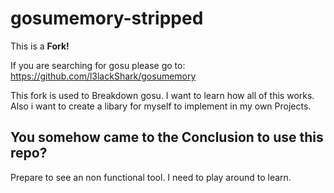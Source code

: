 # gosumemory-stripped

This is a **Fork!** 

If you are searching for gosu please go to: https://github.com/l3lackShark/gosumemory

This fork is used to Breakdown gosu. I want to learn how all of this works. 
Also i want to create a libary for myself to implement in my own Projects. 

## You somehow came to the Conclusion to use this repo?
Prepare to see an non functional tool. I need to play around to learn.
